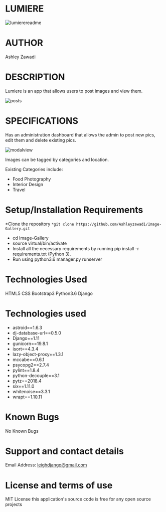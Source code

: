 # LUMIERE

![lumierereadme](https://user-images.githubusercontent.com/36164543/42690894-b5eba49a-86ae-11e8-9e65-18f1b677077b.png)


# AUTHOR

Ashley Zawadi

# DESCRIPTION 
Lumiere is an app that allows users to post images and view them.

![posts](https://user-images.githubusercontent.com/36164543/42690925-da97a0aa-86ae-11e8-8799-2b2c25cf36b3.png)

# SPECIFICATIONS
Has an administration dashboard that allows the admin to post new pics, edit them and delete existing pics.

![modalview](https://user-images.githubusercontent.com/36164543/42690961-f339cd90-86ae-11e8-8e45-d1075cfb6a55.png)

Images can be tagged by categories and location.

Existing Categories include:
* Food Photography
* Interior Design
* Travel

# Setup/Installation Requirements 
*Clone the repository 
```*git clone https://github.com/Ashleyzawadi/Image-Gallery.git```
* cd Image-Gallery
* source virtual/bin/activate
* Install all the necessary requirements by running pip install -r requirements.txt (Python 3).
* Run using python3.6 manager.py runserver

# Technologies Used
HTML5
CSS
Bootstrap3
Python3.6
Django

#  Technologies used 

* astroid==1.6.3 
* dj-database-url==0.5.0 
* Django==1.11 
* gunicorn==19.8.1 
* isort==4.3.4 
* lazy-object-proxy==1.3.1 
* mccabe==0.6.1 
* psycopg2==2.7.4 
* pylint==1.8.4 
* python-decouple==3.1 
* pytz==2018.4 
* six==1.11.0 
* whitenoise==3.3.1 
* wrapt==1.10.11

# Known Bugs

No Known Bugs

# Support and contact details 
Email Address: leighdjango@gmail.com

# License and terms of use 
MIT License this application's source code is free for any open source projects
